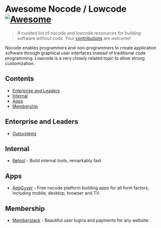 # Awesome Nocode / Lowcode [![Awesome](https://awesome.re/badge.svg)](https://awesome.re)

> A curated list of nocode and lowcode ressources for building software without code.
> Your [contributions](https://github.com/valentin-vogel/awesome-nocode-lowcode/blob/main/contributing.md) are welcome!

Nocode enables programmers and non-programmers to create application software through graphical user interfaces instead of traditional code programming. Lowcode is a very closely related topic to allow strong customization.

## Contents

- [Enterprise and Leaders](#enterprise-and-leaders)
- [Internal](#internal)
- [Apps](#apps)
- [Membership](#membership)

## Enterprise and Leaders

- [Outsystems](https://www.outsystems.com/)

## Internal

- [Retool](https://retool.com/) - Build internal tools, remarkably fast.

## Apps

- [AppGyver](https://www.appgyver.com/) - Free nocode platform building apps for all form factors, including mobile, desktop, browser and TV.

## Membership

- [Memberstack](https://www.memberstack.com/) - Beautiful user logins and payments for any website.
